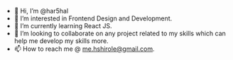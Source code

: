 - 👋 Hi, I’m @har5hal
- 👀 I’m interested in Frontend Design and Development.
- 🌱 I’m currently learning React JS.
- 💞️ I’m looking to collaborate on any project related to my skills which can help me develop my skills more.
- 📫 How to reach me @ me.hshirole@gmail.com.

<!---
har5hal/har5hal is a ✨ special ✨ repository because its `README.md` (this file) appears on your GitHub profile.
You can click the Preview link to take a look at your changes.
--->
